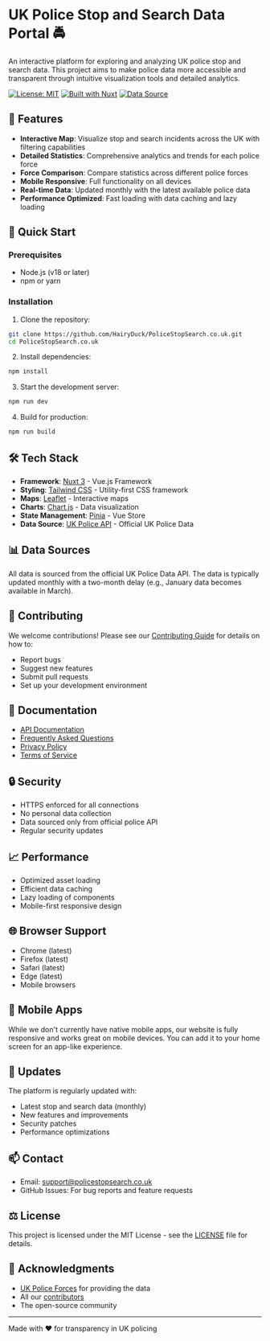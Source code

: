 # UK Police Stop and Search Data Portal 🚔

An interactive platform for exploring and analyzing UK police stop and search data. This project aims to make police data more accessible and transparent through intuitive visualization tools and detailed analytics.

[![License: MIT](https://img.shields.io/badge/License-MIT-blue.svg)](https://opensource.org/licenses/MIT)
[![Built with Nuxt](https://img.shields.io/badge/Built%20with-Nuxt-00DC82.svg)](https://nuxt.com/)
[![Data Source](https://img.shields.io/badge/Data%20Source-UK%20Police%20API-yellow.svg)](https://data.police.uk/)

## 🌟 Features

- **Interactive Map**: Visualize stop and search incidents across the UK with filtering capabilities
- **Detailed Statistics**: Comprehensive analytics and trends for each police force
- **Force Comparison**: Compare statistics across different police forces
- **Mobile Responsive**: Full functionality on all devices
- **Real-time Data**: Updated monthly with the latest available police data
- **Performance Optimized**: Fast loading with data caching and lazy loading

## 🚀 Quick Start

### Prerequisites

- Node.js (v18 or later)
- npm or yarn

### Installation

1. Clone the repository:
```bash
git clone https://github.com/HairyDuck/PoliceStopSearch.co.uk.git
cd PoliceStopSearch.co.uk
```

2. Install dependencies:
```bash
npm install
```

3. Start the development server:
```bash
npm run dev
```

4. Build for production:
```bash
npm run build
```

## 🛠️ Tech Stack

- **Framework**: [Nuxt 3](https://nuxt.com/) - Vue.js Framework
- **Styling**: [Tailwind CSS](https://tailwindcss.com/) - Utility-first CSS framework
- **Maps**: [Leaflet](https://leafletjs.com/) - Interactive maps
- **Charts**: [Chart.js](https://www.chartjs.org/) - Data visualization
- **State Management**: [Pinia](https://pinia.vuejs.org/) - Vue Store
- **Data Source**: [UK Police API](https://data.police.uk/docs/) - Official UK Police Data

## 📊 Data Sources

All data is sourced from the official UK Police Data API. The data is typically updated monthly with a two-month delay (e.g., January data becomes available in March).

## 🤝 Contributing

We welcome contributions! Please see our [Contributing Guide](CONTRIBUTING.md) for details on how to:

- Report bugs
- Suggest new features
- Submit pull requests
- Set up your development environment

## 📝 Documentation

- [API Documentation](https://data.police.uk/docs/)
- [Frequently Asked Questions](https://policestopsearch.co.uk/faq)
- [Privacy Policy](https://policestopsearch.co.uk/privacy)
- [Terms of Service](https://policestopsearch.co.uk/terms)

## 🔒 Security

- HTTPS enforced for all connections
- No personal data collection
- Data sourced only from official police API
- Regular security updates

## 📈 Performance

- Optimized asset loading
- Efficient data caching
- Lazy loading of components
- Mobile-first responsive design

## 🌐 Browser Support

- Chrome (latest)
- Firefox (latest)
- Safari (latest)
- Edge (latest)
- Mobile browsers

## 📱 Mobile Apps

While we don't currently have native mobile apps, our website is fully responsive and works great on mobile devices. You can add it to your home screen for an app-like experience.

## 🔄 Updates

The platform is regularly updated with:
- Latest stop and search data (monthly)
- New features and improvements
- Security patches
- Performance optimizations

## 📫 Contact

- Email: support@policestopsearch.co.uk
- GitHub Issues: For bug reports and feature requests

## ⚖️ License

This project is licensed under the MIT License - see the [LICENSE](LICENSE) file for details.

## 🙏 Acknowledgments

- [UK Police Forces](https://www.police.uk/) for providing the data
- All our [contributors](https://github.com/HairyDuck/PoliceStopSearch.co.uk/graphs/contributors)
- The open-source community

---

Made with ❤️ for transparency in UK policing